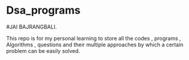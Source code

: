 # Dsa_programs

#JAI BAJRANGBALI.

This repo is for my personal learning to store all the codes , programs , Algorithms , questions and their multiple approaches by which a certain problem can be easily solved.
